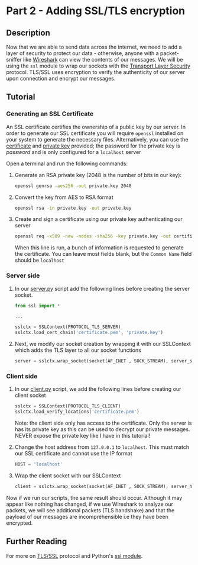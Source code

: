 # Part 2 - Adding SSL/TLS encryption

## Description

Now that we are able to send data across the internet, we need to add a layer of security to protect our data - otherwise, anyone with a packet-sniffer like [Wireshark](https://en.wikipedia.org/wiki/Wireshark) can view the contents of our messages. We will be using the `ssl` module to wrap our sockets with the [Transport Layer Security](https://en.wikipedia.org/wiki/Transport_Layer_Security) protocol. TLS/SSL uses encryption to verify the authenticity of our server upon connection and encrypt our messages.

## Tutorial

### Generating an SSL Certificate

An SSL certificate certifies the ownership of a public key by our server. In order to generate our SSL certificate you will require `openssl` installed on your system to generate the necessary files. Alternatively, you can use the [certificate](/Part2/certificate.pem) and [private key](/Part2/private.key) provided; the password for the private key is *password* and is only configured for a `localhost` server


Open a terminal and run the following commands:
1. Generate an RSA private key (2048 is the number of bits in our key):

    ```bash
    openssl genrsa -aes256 -out private.key 2048
    ```

2. Convert the key from AES to RSA format

    ```bash
    openssl rsa -in private.key -out private.key
    ```

3. Create and sign a certificate using our private key authenticating our server

    ```bash
    openssl req -x509 -new -nodes -sha256 -key private.key -out certificate.pem -days 365
    ```

    When this line is run, a bunch of information is requested to generate the certificate. You can leave most fields blank, but the `Common Name` field should be `localhost`


### Server side

1. In our [server.py](/Part2/server.py) script add the following lines before creating the server socket.

    ```python
    from ssl import *

    ...

    sslctx = SSLContext(PROTOCOL_TLS_SERVER)
    sslctx.load_cert_chain('certificate.pem', 'private.key')
    ```

2. Next, we modify our socket creation by wrapping it with our SSLContext which adds the TLS layer to all our socket functions
    
    ```python
    server = sslctx.wrap_socket(socket(AF_INET , SOCK_STREAM), server_side=True)
    ```

### Client side

1. In our [client.py](/Part2/client.py) script, we add the following lines before creating our client socket

    ```python
    sslctx = SSLContext(PROTOCOL_TLS_CLIENT)
    sslctx.load_verify_locations('certificate.pem')
    ```
    Note: the client side only has access to the certificate. Only the server is has its private key as this can be used to decrypt our private messages. NEVER expose the private key like I have in this tutorial!

2. Change the host address from `127.0.0.1` to `localhost`. This must match our SSL certificate and cannot use the IP format

    ```python
    HOST = 'localhost'
    ```

3. Wrap the client socket with our SSLContext

    ```python
    client = sslctx.wrap_socket(socket(AF_INET , SOCK_STREAM), server_hostname=HOST)
    ```


Now if we run our scripts, the same result should occur. Although it may appear like nothing has changed, if we use Wireshark to analyze our packets, we will see additional packets (TLS handshake) and that the payload of our messages are incomprehensible i.e they have been encrypted.

## Further Reading

For more on [TLS/SSL](https://en.wikipedia.org/wiki/Transport_Layer_Security#Digital_certificates) protocol and Python's [ssl module](https://docs.python.org/3/library/ssl.html).